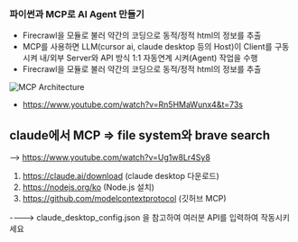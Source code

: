 ### 파이썬과 MCP로 AI Agent 만들기
- Firecrawl을 모듈로 불러 약간의 코딩으로 동적/정적 html의 정보를 추출
- MCP를 사용하면 LLM(cursor ai, claude desktop 등의 Host)이 Client를 구동시켜 내/외부 Server와 API 방식 1:1 자동연계 시켜(Agent) 작업을 수행
- Firecrawl을 모듈로 불러 약간의 코딩으로 동적/정적 html의 정보를 추출

![MCP Architecture](https://www.claudemcp.com/images/blog/what-is-mcp.png)
  
- https://www.youtube.com/watch?v=Rn5HMaWunx4&t=73s

## claude에서 MCP => file system와 brave search
--> https://www.youtube.com/watch?v=Ug1w8Lr4Sy8

1. https://claude.ai/download (claude desktop 다운로드)
2. https://nodejs.org/ko (Node.js 설치)
3. https://github.com/modelcontextprotocol (깃허브 MCP)


----> claude_desktop_config.json 을 참고하여 여러분 API를 입력하여 작동시키세요
